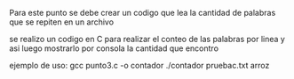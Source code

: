Para este punto se debe crear un codigo que lea la cantidad de palabras que se repiten en un archivo 

se realizo un codigo en C para realizar el conteo de las palabras por linea y asi luego mostrarlo por consola la cantidad que encontro


ejemplo de uso:
 gcc punto3.c -o contador
./contador pruebac.txt arroz


